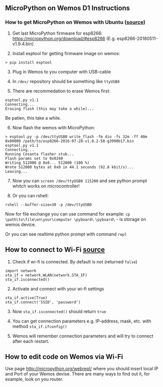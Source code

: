 ## MicroPython on Wemos D1 Instructions

### How to get MicroPython on Wemos with Ubuntu ([source](http://garybake.com/getting-started-with-the-wemos-d1-and-micropython.html))

1. Get last MicroPython firmware for esp8266: https://micropython.org/download/#esp8266  (E.g. esp8266-20180511-v1.9.4.bin)

2. Install esptool for getting firmware image on wemos: 
```
> pip install esptool
```
3. Plug in Wemos to you computer with USB-cable

4. In `/dev/` repository should be something like `ttyUSB0`

5. There are recommedation to erase Wemos first:
```> esptool.py -p /dev/ttyUSB0 erase_flash
esptool.py v1.1
Connecting...
Erasing flash (this may take a while)...
```
Be patien, this take a while.

6. Now flash the wemos with MicroPython:
```
> esptool.py -p /dev/ttyUSB0 write_flash -fm dio -fs 32m -ff 40m 0x00000 /path/to/esp8266-2016-07-28-v1.8.2-58-g3990b17.bin
esptool.py v1.1
Connecting...
Running Cesanta flasher stub...
Flash params set to 0x0240
Writing 512000 @ 0x0... 512000 (100 %)
Wrote 512000 bytes at 0x0 in 44.1 seconds (92.8 kbit/s)...
Leaving...
```
7. Now you can `screen /dev/ttyUSB0 115200` and see python prompt whitch works on microcontroller!

8. Or you can rshell:
```
rshell --buffer-size=30 -p /dev/ttyUSB0 
```

Now for file exchange you can use command for example:
```cp \path\to\file\on\your\computer \pyboard\```
`\pyboard\` - is storage on wemos device.


Or you can see realtime python prompt with command `repl`


## How to connect to Wi-Fi [source](http://garybake.com/connected-to-the-world.html#connected-to-the-world)
1. Check if wi-fi is connected. By default is not (returned `false`)
```
import network
sta_if = network.WLAN(network.STA_IF)
sta_if.isconnected()
```
2. Activate and connect with your wi-fi settings
```
sta_if.active(True)
sta_if.connect('SSID', 'password')
```
3. Now `sta_if.isconnected()` should return `true`

4. You can get connection parameters e.g. IP-address, mask, etc. with method `sta_if.ifconfig()`

5. Wemos will remember connection parameters and will try to connect after each restart.


## How to edit code on Wemos via Wi-Fi

Use page http://micropython.org/webrepl/  where you should insert local IP and Port of your Wemos devise. There are many ways to find out it, for example, look on you router.


